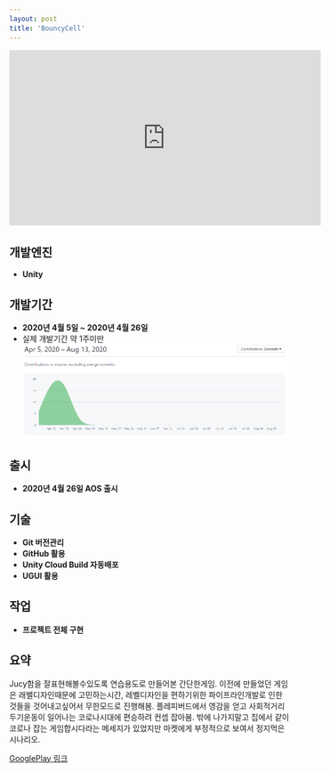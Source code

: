 ```yaml
---
layout: post
title: 'BouncyCell'
---
```


<iframe width="560" height="315" src="https://www.youtube.com/embed/7HI8SnK9Vwc" frameborder="0" allow="accelerometer; autoplay; encrypted-media; gyroscope; picture-in-picture" allowfullscreen></iframe>

개발엔진
------
- **Unity**

개발기간
------
- **2020년 4월 5일 ~ 2020년 4월 26일**
- 실제 개발기간 약 1주미만
![BouncyCellHis](/assets/BouncyCellHis.PNG)

출시
------
- **2020년 4월 26일 AOS 출시**

기술
------
- **Git 버전관리**
- **GitHub 활용**
- **Unity Cloud Build 자동배포**
- **UGUI 활용**

작업
------
- **프로젝트 전체 구현**

요약
------
Jucy함을 잘표현해볼수있도록 연습용도로 만들어본 간단한게임.
이전에 만들었던 게임은 래밸디자인때문에 고민하는시간, 레벨디자인을 편하기위한 파이프라인개발로 인한것들을 것어내고싶어서 무한모드로 진행해봄.
플레피버드에서 영감을 얻고 사회적거리두기운동이 일어나는 코로나시대에 편승하려 컨셉 잡아봄. 밖에 나가지말고 집에서 같이 코로나 잡는 게임합시다라는 메세지가 있었지만 마켓에게 부정적으로 보여서 정지먹은 시나리오.

[GooglePlay 링크](https://play.google.com/store/apps/details?id=com.PIGames.BouncyCell)
